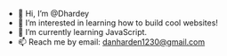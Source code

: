 - 👋 Hi, I’m @Dhardey
- 👀 I’m interested in learning how to build cool websites!
- 🌱 I’m currently learning JavaScript.
- 📫 Reach me by email: danharden1230@gmail.com
<!---
Dhardey/Dhardey is a ✨ special ✨ repository because its `README.md` (this file) appears on your GitHub profile.
You can click the Preview link to take a look at your changes.
--->
